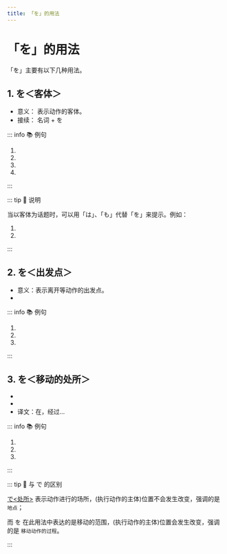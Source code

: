 ```yaml
---
title: 「を」的用法
---
```


# 「を」的用法

「を」主要有以下几种用法。

## 1. を＜客体＞

* 意义： 表示动作的客体。
* 接续： 名词 + を

::: info :books: 例句

1. <grammer-content id='wo-0' sentence="お[菓子/かし]**を**[買/か]います。" trans='买糕点。' />
2. <grammer-content id='wo-1' sentence="メール**を**[送/おく]ります。" trans='送邮件。' />
3. <grammer-content id='wo-2' sentence="[私/わたし]は[毎日/まいにち][新聞/しんぶん]**を**[読/よ]みます。" trans='我每天都读报纸。' />
4. <grammer-content id='wo-3' sentence="[私/わたし]はコーヒー**を**[飲/の]みません。" trans='我不喝咖啡。' />

:::

::: tip :bookmark: 说明

当以客体为话题时，可以用「は」、「も」代替「を」来提示。例如：

1. <grammer-content id='wo-4' sentence="[新聞/しんぶん]**を**[読/よ]みます。ニュース**を→も**[聞/き]きます。" trans='读报纸，也听新闻。' />
2. <grammer-content id='wo-5' sentence="SNS**を→は**[使/つか]いますが、メール**を→は**ほとんど[使/つか]いません。" trans='虽然使用SNS，但是几乎不使用邮件。' />

:::

## 2. を＜出发点＞

* 意义：表示离开等动作的出发点。
* <grammer-content sentence="接续：**名词** + を + 表示**离开、出发**意义的**自动词**。例如：[出/で]る、[発/た]つ、[離/はな]れる、[卒業/そつぎょう]等。" inline />

::: info :books: 例句

1. <grammer-content id='wo-6' sentence="[明日/あした]、[何時/なんじ]ごろ[大学/だいがく]**を**[出/で]ますか。" trans='明天大概几点放学。' />
2. <grammer-content id='wo-7' sentence="兄あには7月げつに[大学/だいがく]**を**[卒業/そつぎょう]します。" trans='哥哥七月大学毕业。' />
3. <grammer-content id='wo-8' sentence="[私/わたし]は[明日/あした][北京/ぺきん]**を**[発/た]ちます。" trans='我明天离开北京。' />

:::

## 3. を＜移动的处所＞

* <grammer-content sentence="意义：表示移动的**范围，经过的场所**；" inline />
* <grammer-content sentence="接续：**地点名词** + を + 表示**移动的自动词**；" inline />
* 译文：在，经过...

::: info :books: 例句

1. <grammer-content id='wo-9' sentence="[留学生/りゅうがくせい]の[店/みせ]**を**[全部/ぜんぶ][回/まわ]りました。" trans='留学生的店全部转了个遍。' />
2. <grammer-content id='wo-10' sentence="いろいろな[場所/ばしょ]**を**[旅行/りょこう]しました。" trans='旅游经过了各种各样的地方。' />
3. <grammer-content id='wo-11' sentence="[昨日/きのう]も[公園/こうえん]**を**[散歩/さんぽ]しました。" trans='昨天也在公园散步了。' />

:::

::: tip :bookmark: 与 で 的区别

[で<处所>](./te#1-で处所) 表示动作进行的场所，(执行动作的主体)位置不会发生改变，强调的是 `地点`；

而 を 在此用法中表达的是移动的范围，(执行动作的主体)位置会发生改变，强调的是 `移动动作的过程`。

:::
